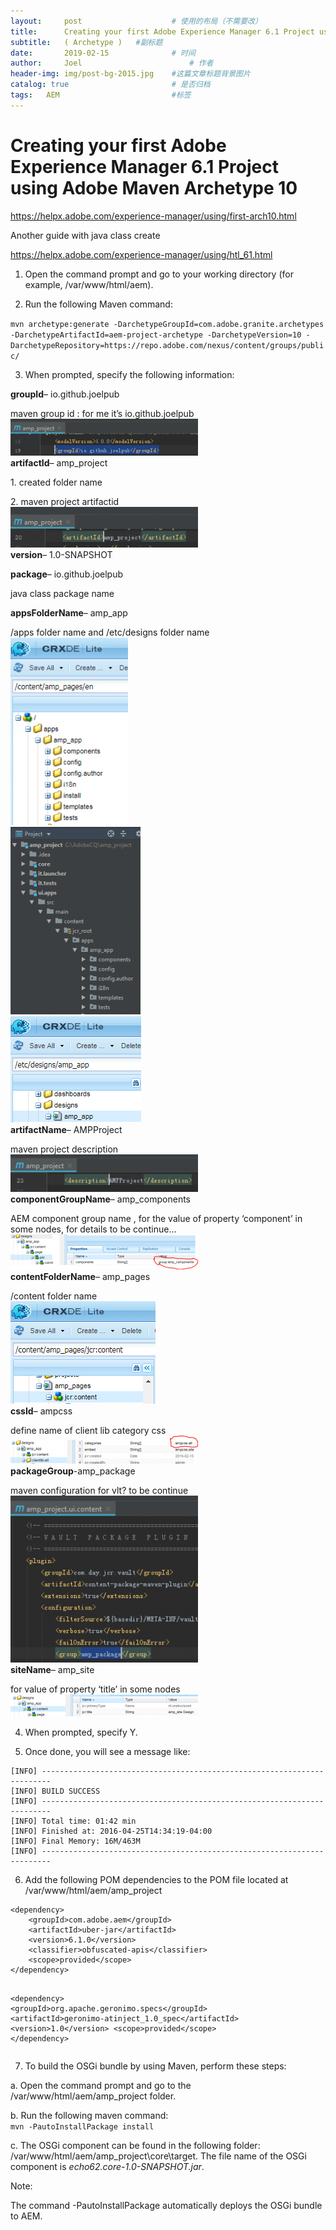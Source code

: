 ```yaml
---
layout:     post   				    # 使用的布局（不需要改）
title:      Creating your first Adobe Experience Manager 6.1 Project using Adobe Maven Archetype 10 				# 标题 
subtitle:   ( Archetype )   #副标题
date:       2019-02-15 				# 时间
author:     Joel 						# 作者
header-img: img/post-bg-2015.jpg 	#这篇文章标题背景图片
catalog: true 						# 是否归档
tags:	AEM							#标签
---
```

<h1><a id="Creating_your_first_Adobe_Experience_Manager_61_Project_using_Adobe_Maven_Archetype_10_1"></a>Creating your first Adobe Experience Manager 6.1 Project using Adobe Maven Archetype 10</h1>
<p><a href="https://helpx.adobe.com/experience-manager/using/first-arch10.html">https://helpx.adobe.com/experience-manager/using/first-arch10.html</a></p>
<p>Another guide with java class create</p>
<p><a href="https://helpx.adobe.com/experience-manager/using/htl_61.html">https://helpx.adobe.com/experience-manager/using/htl_61.html</a></p>
<ol>
<li>
<p>Open the command prompt and go to your working directory (for example, /var/www/html/aem).</p>
</li>
<li>
<p>Run the following Maven command:</p>
</li>
</ol>
<p><code>mvn archetype:generate -DarchetypeGroupId=com.adobe.granite.archetypes -DarchetypeArtifactId=aem-project-archetype -DarchetypeVersion=10 -DarchetypeRepository=https://repo.adobe.com/nexus/content/groups/public/</code></p>
<ol start="3">
<li>When prompted, specify the following information:</li>
</ol>
<p><strong>groupId</strong>– io.github.joelpub</p>
<p>maven group id : for me it’s io.github.joelpub <br>
<img src="/img/blog/Capture-300x59.png?raw=true" alt="image"><br>
<strong>artifactId</strong>– amp_project</p>
<p>1. created folder name</p>
<p>2. maven project artifactid<br>
<img src="/img/blog/Capture-1-300x65.png?raw=true" alt="image"><br>
<strong>version</strong>– 1.0-SNAPSHOT</p>
<p><strong>package</strong>– io.github.joelpub</p>
<p>java class package name</p>
<p><strong>appsFolderName</strong>– amp_app</p>
<p>/apps folder name and /etc/designs folder name<br>
<img src="/img/blog/Capture-2-188x300.png?raw=true" alt="image"><br>
<img src="/img/blog/Capture-3-208x300.png?raw=true" alt="image"><br>
<img src="/img/blog/Capture-7.png?raw=true" alt="image"><br>
<strong>artifactName</strong>– AMPProject</p>
<p>maven project description<br>
<img src="/img/blog/Capture-4-300x60.png?raw=true" alt="image"><br>
<strong>componentGroupName</strong>– amp_components</p>
<p>AEM component group name , for the value of property ‘component’ in some nodes, for details to be continue…<br>
<img src="/img/blog/Capture-5-300x56.png?raw=true" alt="image"><br>
<strong>contentFolderName</strong>– amp_pages</p>
<p>/content folder name<br>
<img src="/img/blog/Capture-6.png?raw=true" alt="image"><br>
<strong>cssId</strong>– ampcss</p>
<p>define name of client lib category css <br>
<img src="/img/blog/Capture-8-300x45.png?raw=true" alt="image"><br>
<strong>packageGroup</strong>-amp_package</p>
<p>maven configuration for vlt? to be continue<br>
<img src="/img/blog/Capture-9-300x267.png?raw=true" alt="image"><br>
<strong>siteName</strong>– amp_site</p>
<p>for value of property ‘title’ in some nodes<br>
<img src="/img/blog/Capture-10-300x35.png?raw=true" alt="image"></p>
<ol start="4">
<li>
<p>When prompted, specify Y.</p>
</li>
<li>
<p>Once done, you will see a message like:</p>
</li>
</ol>
<pre><code>[INFO] ------------------------------------------------------------------------
[INFO] BUILD SUCCESS
[INFO] ------------------------------------------------------------------------
[INFO] Total time: 01:42 min
[INFO] Finished at: 2016-04-25T14:34:19-04:00
[INFO] Final Memory: 16M/463M
[INFO] ------------------------------------------------------------------------
</code></pre>
<ol start="6">
<li>Add the following POM dependencies to the POM file located at /var/www/html/aem/amp_project</li>
</ol>
<pre><code>&lt;dependency&gt;
    &lt;groupId&gt;com.adobe.aem&lt;/groupId&gt;
    &lt;artifactId&gt;uber-jar&lt;/artifactId&gt;
    &lt;version&gt;6.1.0&lt;/version&gt;
    &lt;classifier&gt;obfuscated-apis&lt;/classifier&gt;
    &lt;scope&gt;provided&lt;/scope&gt;
&lt;/dependency&gt;

&lt;dependency&gt;
    &lt;groupId&gt;org.apache.geronimo.specs&lt;/groupId&gt;
    &lt;artifactId&gt;geronimo-atinject_1.0_spec&lt;/artifactId&gt;
    &lt;version&gt;1.0&lt;/version&gt;
    &lt;scope&gt;provided&lt;/scope&gt;
&lt;/dependency&gt;
</code></pre>
<ol start="7">
<li>To build the OSGi bundle by using Maven, perform these steps:</li>
</ol>
<p>a. Open the command prompt and go to the /var/www/html/aem/amp_project folder.</p>
<p>b. Run the following maven command:<br>
<code>mvn -PautoInstallPackage install</code></p>
<p>c. The OSGi component can be found in the following folder: /var/www/html/aem/amp_project\core\target. The file name of the OSGi component is <em>echo62.core-1.0-SNAPSHOT.jar</em>.</p>
<p>Note:</p>
<p>The command -PautoInstallPackage automatically deploys the OSGi bundle to AEM.</p>
